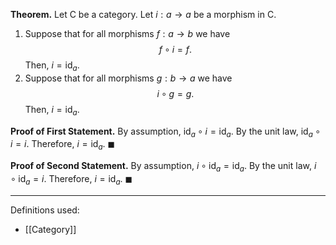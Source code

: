 **Theorem.** Let $\mathsf{C}$ be a category. Let $i:a\to a$ be a morphism in $\mathsf{C}$.
1. Suppose that for all morphisms $f:a\to b$ we have $$f\circ i=f.$$Then, $i=\text{id}_{a}$.
2. Suppose that for all morphisms $g:b\to a$ we have $$i\circ g=g.$$Then, $i=\text{id}_{a}$.

**Proof of First Statement.** By assumption, $\text{id}_{a}\circ i=\text{id}_{a}$. By the unit law, $\text{id}_{a}\circ i=i$. Therefore, $i=\text{id}_{a}$. $\blacksquare$

**Proof of Second Statement.** By assumption, $i\circ \text{id}_{a}=\text{id}_{a}$. By the unit law, $i\circ \text{id}_{a}=i$. Therefore, $i=\text{id}_{a}$. $\blacksquare$
***
Definitions used:
- [[Category]]